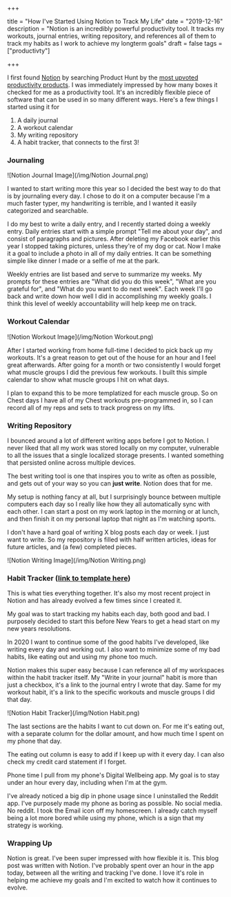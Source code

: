 +++

title = "How I've Started Using Notion to Track My Life"
date = "2019-12-16"
description = "Notion is an incredibly powerful productivity tool. It tracks my workouts, journal entries, writing repository, and references all of them to track my habits as I work to achieve my longterm goals"
draft = false
tags = ["productivty"]

+++

I first found [Notion](http://notion.so) by searching Product Hunt by the [most upvoted productivity products](https://www.producthunt.com/topics/productivity?order=most-upvoted). I was immediately impressed by how many boxes it checked for me as a productivity tool. It's an incredibly flexible piece of software that can be used in so many different ways. Here's a few things I started using it for

1. A daily journal
2. A workout calendar
3. My writing repository
4. A habit tracker, that connects to the first 3!

### Journaling

![Notion Journal Image](/img/Notion Journal.png)

I wanted to start writing more this year so I decided the best way to do that is by journaling every day. I chose to do it on a computer because I'm a much faster typer, my handwriting is terrible, and I wanted it easily categorized and searchable.

I do my best to write a daily entry, and I recently started doing a weekly entry. Daily entries start with a simple prompt "Tell me about your day", and consist of paragraphs and pictures. After deleting my Facebook earlier this year I stopped taking pictures, unless they're of my dog or cat. Now I make it a goal to include a photo in all of my daily entries. It can be something simple like dinner I made or a selfie of me at the park.

Weekly entries are list based and serve to summarize my weeks. My prompts for these entries are "What did you do this week", "What are you grateful for", and "What do you want to do next week". Each week I'll go back and write down how well I did in accomplishing my weekly goals. I think this level of weekly accountability will help keep me on track. 

### Workout Calendar

![Notion Workout Image](/img/Notion Workout.png)

After I started working from home full-time I decided to pick back up my workouts. It's a great reason to get out of the house for an hour and I feel great afterwards. After going for a month or two consistently I would forget what muscle groups I did the previous few workouts. I built this simple calendar to show what muscle groups I hit on what days.

I plan to expand this to be more templatized for each muscle group. So on Chest days I have all of my Chest workouts pre-programmed in, so I can record all of my reps and sets to track progress on my lifts. 

### Writing Repository

I bounced around a lot of different writing apps before I got to Notion. I never liked that all my work was stored locally on my computer, vulnerable to all the issues that a single localized storage presents. I wanted something that persisted online across multiple devices. 

The best writing tool is one that inspires you to write as often as possible, and gets out of your way so you can **just write**. Notion does that for me.

My setup is nothing fancy at all, but I surprisingly bounce between multiple computers each day so I really like how they all automatically sync with each other. I can start a post on my work laptop in the morning or at lunch, and then finish it on my personal laptop that night as I'm watching sports. 

I don't have a hard goal of writing X blog posts each day or week. I just want to write. So my repository is filled with half written articles, ideas for future articles, and (a few) completed pieces. 

![Notion Writing Image](/img/Notion Writing.png)

### Habit Tracker ([link to template here](https://www.notion.so/nicklafferty/d76a67bdec224a52823b537430cfa18e?v=8d88c905ce254d8eb9cf81bd08b5d502))

This is what ties everything together. It's also my most recent project in Notion and has already evolved a few times since I created it. 

My goal was to start tracking my habits each day, both good and bad. I purposely decided to start this before New Years to get a head start on my new years resolutions. 

In 2020 I want to continue some of the good habits I've developed, like writing every day and working out. I also want to minimize some of my bad habits, like eating out and using my phone too much. 

Notion makes this super easy because I can reference all of my workspaces within the habit tracker itself. My "Write in your journal" habit is more than just a checkbox, it's a link to the journal entry I wrote that day. Same for my workout habit, it's a link to the specific workouts and muscle groups I did that day. 

![Notion Habit Tracker](/img/Notion Habit.png)

The last sections are the habits I want to cut down on. For me it's eating out, with a separate column for the dollar amount, and how much time I spent on my phone that day. 

The eating out column is easy to add if I keep up with it every day. I can also check my credit card statement if I forget. 

Phone time I pull from my phone's Digital Wellbeing app. My goal is to stay under an hour every day, including when I'm at the gym.

I've already noticed a big dip in phone usage since I uninstalled the Reddit app. I've purposely made my phone as boring as possible. No social media. No reddit. I took the Email icon off my homescreen. I already catch myself being a lot more bored while using my phone, which is a sign that my strategy is working.

### Wrapping Up

Notion is great. I've been super impressed with how flexible it is. This blog post was written with Notion. I've probably spent over an hour in the app today, between all the writing and tracking I've done. I love it's role in helping me achieve my goals and I'm excited to watch how it continues to evolve.